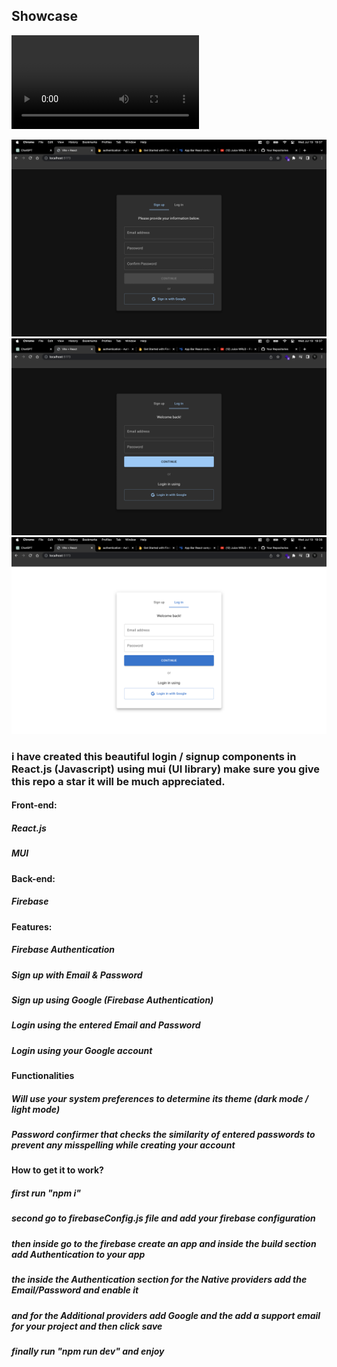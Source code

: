 ## Showcase

<video controls>
  <source src="./images/Screen Recording 2023-07-27 at 7.13.13 PM.mp4" type="video/mp4">
</video>

![Imgur](./images/signup.png)
![Imgur](./images/login.png)
![Imgur](./images/light-mode.png)

### i have created this beautiful login / signup components in React.js (Javascript) using mui (UI library) make sure you give this repo a star it will be much appreciated.

#### Front-end:

##### React.js

##### MUI

#### Back-end:

##### Firebase

#### Features:

##### Firebase Authentication

##### Sign up with Email & Password

##### Sign up using Google (Firebase Authentication)

##### Login using the entered Email and Password

##### Login using your Google account

#### Functionalities

##### Will use your system preferences to determine its theme (dark mode / light mode)

##### Password confirmer that checks the similarity of entered passwords to prevent any misspelling while creating your account

#### How to get it to work?

##### first run "npm i"

##### second go to firebaseConfig.js file and add your firebase configuration

##### then inside go to the firebase create an app and inside the build section add Authentication to your app

##### the inside the Authentication section for the Native providers add the Email/Password and enable it

##### and for the Additional providers add Google and the add a support email for your project and then click save

##### finally run "npm run dev" and enjoy

